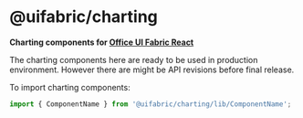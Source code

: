 # @uifabric/charting

**Charting components for [Office UI Fabric React](https://dev.microsoft.com/fabric)**

The charting components here are ready to be used in production environment. However there are might be API revisions before final release.

To import charting components:

```js
import { ComponentName } from '@uifabric/charting/lib/ComponentName';
```

